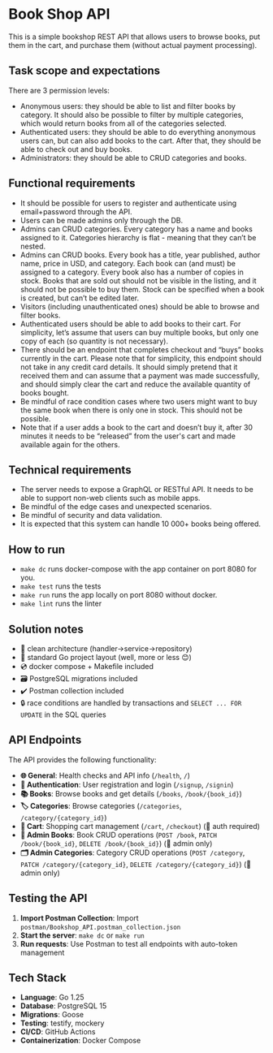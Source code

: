 # Book Shop API

This is a simple bookshop REST API that allows users to browse books, put them in the cart, and purchase them (without actual payment processing).

## Task scope and expectations

There are 3 permission levels:

- Anonymous users: they should be able to list and filter books by category. It should also be possible to filter by multiple categories, which would return books from all of the categories selected.
- Authenticated users: they should be able to do everything anonymous users can, but can also add books to the cart. After that, they should be able to check out and buy books.
- Administrators: they should be able to CRUD categories and books.

## Functional requirements
- It should be possible for users to register and authenticate using email+password through the API.
- Users can be made admins only through the DB.
- Admins can CRUD categories. Every category has a name and books assigned to it. Categories hierarchy is flat - meaning that they can’t be nested.
- Admins can CRUD books. Every book has a title, year published, author name, price in USD, and category. Each book can (and must) be assigned to a category. Every book also has a number of copies in stock. Books that are sold out should not be visible in the listing, and it should not be possible to buy them. Stock can be specified when a book is created, but can’t be edited later.
- Visitors (including unauthenticated ones) should be able to browse and filter books.
- Authenticated users should be able to add books to their cart. For simplicity, let’s assume that users can buy multiple books, but only one copy of each (so quantity is not necessary).
- There should be an endpoint that completes checkout and “buys” books currently in the cart. Please note that for simplicity, this endpoint should not take in any credit card details. It should simply pretend that it received them and can assume that a payment was made successfully, and should simply clear the cart and reduce the available quantity of books bought.
- Be mindful of race condition cases where two users might want to buy the same book when there is only one in stock. This should not be possible.
- Note that if a user adds a book to the cart and doesn’t buy it, after 30 minutes it needs to be “released” from the user's cart and made available again for the others.

## Technical requirements
- The server needs to expose a GraphQL or RESTful API. It needs to be able to support non-web clients such as mobile apps.
- Be mindful of the edge cases and unexpected scenarios.
- Be mindful of security and data validation.
- It is expected that this system can handle 10 000+ books being offered.

## How to run
- `make dc` runs docker-compose with the app container on port 8080 for you.
- `make test` runs the tests
- `make run` runs the app locally on port 8080 without docker.
- `make lint` runs the linter

## Solution notes
- :trident: clean architecture (handler->service->repository)
- :book: standard Go project layout (well, more or less :blush:)
- :cd: docker compose + Makefile included
- :card_file_box: PostgreSQL migrations included
- :heavy_check_mark: Postman collection included
- :lock: race conditions are handled by transactions and `SELECT ... FOR UPDATE` in the SQL queries

## API Endpoints

The API provides the following functionality:

- **🌐 General**: Health checks and API info (`/health`, `/`)
- **👤 Authentication**: User registration and login (`/signup`, `/signin`)
- **📚 Books**: Browse books and get details (`/books`, `/book/{book_id}`)
- **🏷️ Categories**: Browse categories (`/categories`, `/category/{category_id}`)
- **🛒 Cart**: Shopping cart management (`/cart`, `/checkout`) (🔐 auth required)
- **📖 Admin Books**: Book CRUD operations (`POST /book`, `PATCH /book/{book_id}`, `DELETE /book/{book_id}`) (👑 admin only)
- **🗂️ Admin Categories**: Category CRUD operations (`POST /category`, `PATCH /category/{category_id}`, `DELETE /category/{category_id}`) (👑 admin only)

## Testing the API

1. **Import Postman Collection**: Import `postman/Bookshop_API.postman_collection.json`
2. **Start the server**: `make dc` or `make run`
3. **Run requests**: Use Postman to test all endpoints with auto-token management

## Tech Stack
- **Language**: Go 1.25
- **Database**: PostgreSQL 15
- **Migrations**: Goose
- **Testing**: testify, mockery
- **CI/CD**: GitHub Actions
- **Containerization**: Docker Compose
